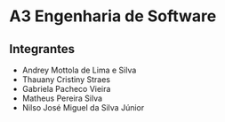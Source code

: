 # A3 Engenharia de Software

## Integrantes

- Andrey Mottola de Lima e Silva
- Thauany Cristiny Straes
- Gabriela Pacheco Vieira
- Matheus Pereira Silva
- Nilso José Miguel da Silva Júnior
